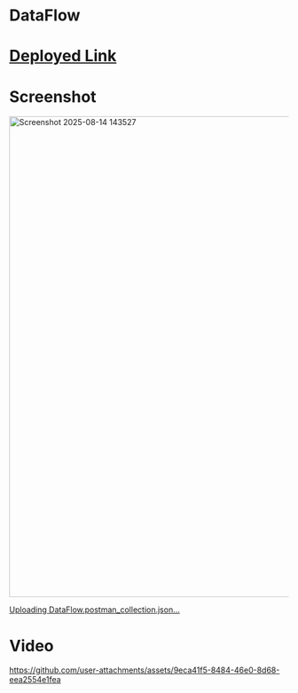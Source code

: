 # DataFlow

# [Deployed Link](https://beautiful-otter-056ce4.netlify.app/)

# Screenshot
<img width="1892" height="867" alt="Screenshot 2025-08-14 143527" src="https://github.com/user-attachments/assets/2eb79f40-8400-48ec-a6f0-211b4ca5f75a" />

[Uploading DataFlow.postman_collection.json…]()


# Video

https://github.com/user-attachments/assets/9eca41f5-8484-46e0-8d68-eea2554e1fea

